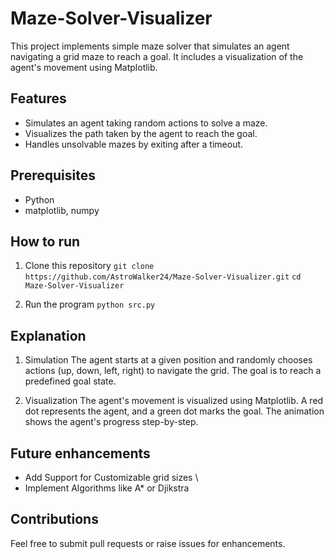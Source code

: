 # Maze-Solver-Visualizer

This project implements simple maze solver that simulates an agent navigating a grid maze to reach a goal. It includes a visualization of the agent's movement using Matplotlib.

## Features 
 - Simulates an agent taking random actions to solve a maze.
 - Visualizes the path taken by the agent to reach the goal.
 - Handles unsolvable mazes by exiting after a timeout.


## Prerequisites 
 - Python 
 - matplotlib, numpy

## How to run 
 1. Clone this repository 
  ``git clone https://github.com/AstroWalker24/Maze-Solver-Visualizer.git``
  ``cd Maze-Solver-Visualizer``

 2. Run the program 
   ``python src.py``


## Explanation 
 1. Simulation 
   The agent starts at a given position and randomly chooses actions (up, down, left, right) to navigate the grid. The goal is to reach a predefined goal state.

 2. Visualization
   The agent's movement is visualized using Matplotlib. A red dot represents the agent, and a green dot marks the goal. The animation shows the agent's progress step-by-step.

## Future enhancements 
 * Add Support for Customizable grid sizes \
 * Implement Algorithms like A* or Djikstra 

## Contributions 
 Feel free to submit pull requests or raise issues for enhancements. 